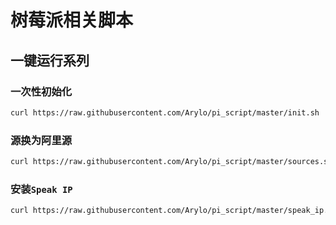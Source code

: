# 树莓派相关脚本

## 一键运行系列

### 一次性初始化

```bash
curl https://raw.githubusercontent.com/Arylo/pi_script/master/init.sh | sudo bash
```

### 源换为阿里源

```bash
curl https://raw.githubusercontent.com/Arylo/pi_script/master/sources.sh | sudo bash
```

### 安装`Speak IP`

```bash
curl https://raw.githubusercontent.com/Arylo/pi_script/master/speak_ip.sh | sudo bash
```